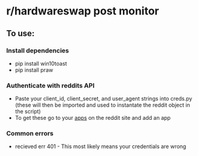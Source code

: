 # r/hardwareswap post monitor
## To use:
### Install dependencies
* pip install win10toast
* pip install praw
### Authenticate with reddits API
* Paste your client_id, client_secret, and user_agent strings into creds.py (these will then be imported and used to instantate the reddit object in the script)
* To get these go to your [apps](https://reddit.com/prefs/apps) on the reddit site and add an app
### Common errors
* recieved err 401 - This most likely means your credentials are wrong